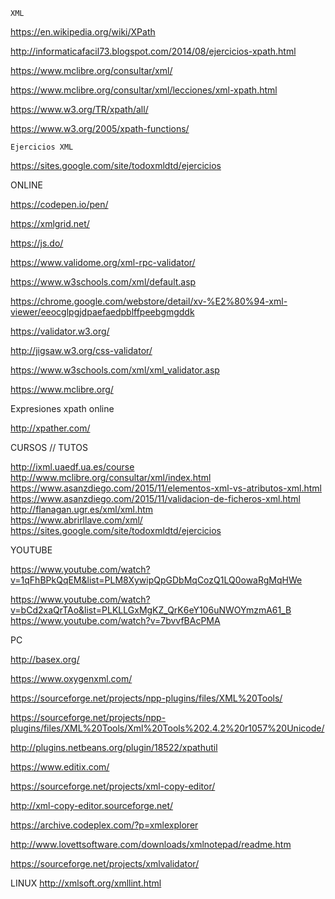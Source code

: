     XML  
   
https://en.wikipedia.org/wiki/XPath  
    
http://informaticafacil73.blogspot.com/2014/08/ejercicios-xpath.html  
    
https://www.mclibre.org/consultar/xml/  
     
https://www.mclibre.org/consultar/xml/lecciones/xml-xpath.html  
     
https://www.w3.org/TR/xpath/all/   
     
https://www.w3.org/2005/xpath-functions/
     
     
    
    
    
    
    
    Ejercicios XML  
  
  https://sites.google.com/site/todoxmldtd/ejercicios  
  
  
  ONLINE  

https://codepen.io/pen/  

https://xmlgrid.net/  

https://js.do/  

https://www.validome.org/xml-rpc-validator/  

https://www.w3schools.com/xml/default.asp  

https://chrome.google.com/webstore/detail/xv-%E2%80%94-xml-viewer/eeocglpgjdpaefaedpblffpeebgmgddk  

https://validator.w3.org/  

http://jigsaw.w3.org/css-validator/  

https://www.w3schools.com/xml/xml_validator.asp   

https://www.mclibre.org/   

Expresiones xpath online

http://xpather.com/  





CURSOS // TUTOS  

http://ixml.uaedf.ua.es/course  
http://www.mclibre.org/consultar/xml/index.html  
https://www.asanzdiego.com/2015/11/elementos-xml-vs-atributos-xml.html  
https://www.asanzdiego.com/2015/11/validacion-de-ficheros-xml.html  
http://flanagan.ugr.es/xml/xml.htm  
https://www.abrirllave.com/xml/  
https://sites.google.com/site/todoxmldtd/ejercicios
  
  

YOUTUBE  

https://www.youtube.com/watch?v=1qFhBPkQqEM&list=PLM8XywipQpGDbMqCozQ1LQ0owaRgMqHWe  

https://www.youtube.com/watch?v=bCd2xaQrTAo&list=PLKLLGxMgKZ_QrK6eY106uNWOYmzmA61_B  
https://www.youtube.com/watch?v=7bvvfBAcPMA
  
  


PC  

http://basex.org/  

https://www.oxygenxml.com/  

https://sourceforge.net/projects/npp-plugins/files/XML%20Tools/  

https://sourceforge.net/projects/npp-plugins/files/XML%20Tools/Xml%20Tools%202.4.2%20r1057%20Unicode/  

http://plugins.netbeans.org/plugin/18522/xpathutil  

https://www.editix.com/  

https://sourceforge.net/projects/xml-copy-editor/  

http://xml-copy-editor.sourceforge.net/  

https://archive.codeplex.com/?p=xmlexplorer  

http://www.lovettsoftware.com/downloads/xmlnotepad/readme.htm  

https://sourceforge.net/projects/xmlvalidator/  

LINUX http://xmlsoft.org/xmllint.html  




